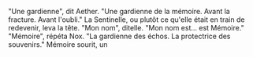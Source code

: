 "Une gardienne", dit Aether. "Une gardienne de la mémoire. Avant la fracture. Avant l'oubli." La Sentinelle, ou plutôt ce qu'elle était en train de redevenir, leva la tête. "Mon nom", ditelle. "Mon nom est... est Mémoire." "Mémoire", répéta Nox. "La gardienne des échos. La protectrice des souvenirs." Mémoire sourit, un
